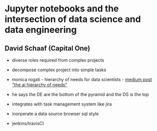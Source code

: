 # Jupyter notebooks and the intersection of data science and data engineering

## David Schaaf (Capital One)

* diverse roles required from complex projects
* decompose complex project into simple tasks

* monica rogati - hierarchy of needs for data scientists - [medium post "the ai hierarchy of needs"](https://hackernoon.com/the-ai-hierarchy-of-needs-18f111fcc007)
* he says the DE are the bottom of the pyramid and the DS is the top

* integrates with task management system like jira
* inorperate a data source browser sql style
* jenkins/travisCI
